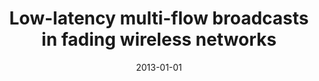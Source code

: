 ---
title: "Low-latency multi-flow broadcasts in fading wireless networks"
collection: publications
permalink: /publication/2013-01-01-Low-latency-multi-flow-broadcasts-in-fading-wireless-networks
pubtype: conference
date: 2013-01-01
venue: 'In the proceedings of 2013 Proceedings IEEE INFOCOM'
authors:  Chenxi Qiu,  Lei Yu,  Haiying Shen,  Sohraab Soltani
citation: ' Chenxi Qiu,  Lei Yu,  Haiying Shen,  Sohraab Soltani, &quot;Low-latency multi-flow broadcasts in fading wireless networks.&quot; In the proceedings of 2013 Proceedings IEEE INFOCOM, 2013.'
---